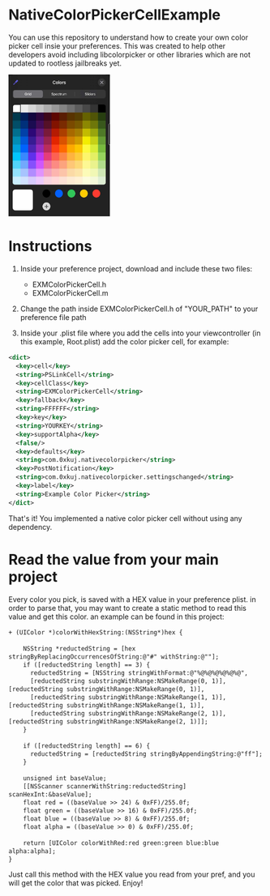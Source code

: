 # NativeColorPickerCellExample
You can use this repository to understand how to create your own color picker cell insie your preferences.
This was created to help other developers avoid including libcolorpicker or other libraries which are not updated to rootless jailbreaks yet.

<img src="https://github.com/0xkuj/NativeColorPickerCellExample/blob/main/nativecolorpicker.jpg" width="200" height="280">

# Instructions

1. Inside your preference project, download and include these two files:
    * EXMColorPickerCell.h
    * EXMColorPickerCell.m
    
2. Change the path inside EXMColorPickerCell.h of "YOUR_PATH" to your preference file path

3. Inside your .plist file where you add the cells into your viewcontroller (in this example, Root.plist) add the color picker cell, for example:
```xml
<dict>
  <key>cell</key>
  <string>PSLinkCell</string>
  <key>cellClass</key>
  <string>EXMColorPickerCell</string>
  <key>fallback</key>
  <string>FFFFFF</string>
  <key>key</key>
  <string>YOURKEY</string>
  <key>supportAlpha</key>
  <false/>
  <key>defaults</key>
  <string>com.0xkuj.nativecolorpicker</string>
  <key>PostNotification</key>
  <string>com.0xkuj.nativecolorpicker.settingschanged</string>
  <key>label</key>
  <string>Example Color Picker</string>
</dict>
```

That's it! You implemented a native color picker cell without using any dependency.

# Read the value from your main project
Every color you pick, is saved with a HEX value in your preference plist. in order to parse that, you may want to create a static method to read this value and get this color. an example can be found in this project:
```objc
+ (UIColor *)colorWithHexString:(NSString*)hex {

    NSString *reductedString = [hex stringByReplacingOccurrencesOfString:@"#" withString:@""];
    if ([reductedString length] == 3) {
      reductedString = [NSString stringWithFormat:@"%@%@%@%@%@%@",
      [reductedString substringWithRange:NSMakeRange(0, 1)],[reductedString substringWithRange:NSMakeRange(0, 1)],
      [reductedString substringWithRange:NSMakeRange(1, 1)],[reductedString substringWithRange:NSMakeRange(1, 1)],
      [reductedString substringWithRange:NSMakeRange(2, 1)],[reductedString substringWithRange:NSMakeRange(2, 1)]];
    }

    if ([reductedString length] == 6) {
      reductedString = [reductedString stringByAppendingString:@"ff"];
    }

    unsigned int baseValue;
    [[NSScanner scannerWithString:reductedString] scanHexInt:&baseValue];
    float red = ((baseValue >> 24) & 0xFF)/255.0f;
    float green = ((baseValue >> 16) & 0xFF)/255.0f;
    float blue = ((baseValue >> 8) & 0xFF)/255.0f;
    float alpha = ((baseValue >> 0) & 0xFF)/255.0f;
    
    return [UIColor colorWithRed:red green:green blue:blue alpha:alpha];
}
```
Just call this method with the HEX value you read from your pref, and you will get the color that was picked.
Enjoy!

